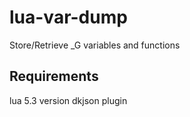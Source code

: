 # lua-var-dump
Store/Retrieve _G variables and functions

## Requirements
lua 5.3 version
dkjson plugin
